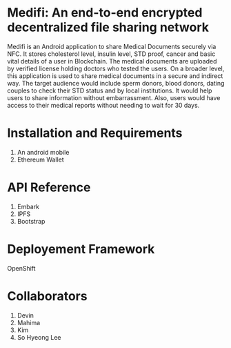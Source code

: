 # Medifi: An end-to-end encrypted decentralized file sharing network 
Medifi is an Android application to share Medical Documents securely via NFC. It stores cholesterol level, insulin level, STD proof, cancer and basic vital details of a user in Blockchain. The medical documents are uploaded by verified license holding doctors who tested the users. On a broader level, this application is used to share medical documents in a secure and indirect way. The target audience would include sperm donors, blood donors, dating couples to check their STD status and by local institutions. It would help users to share information without embarrassment. Also, users would have access to their medical reports without needing to wait for 30 days.

# Installation and Requirements

1. An android mobile
2. Ethereum Wallet

# API Reference

1. Embark
2. IPFS
3. Bootstrap

# Deployement Framework

OpenShift

# Collaborators

1. Devin 
2. Mahima
3. Kim
4. So Hyeong Lee
